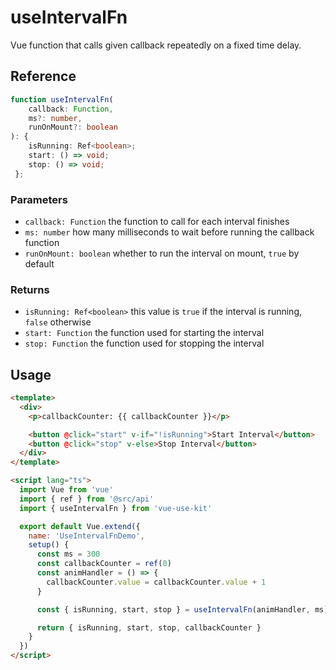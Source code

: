 # useIntervalFn

Vue function that calls given callback repeatedly on a fixed time delay.

## Reference

```typescript
function useIntervalFn(
    callback: Function,
    ms?: number,
    runOnMount?: boolean
): {
    isRunning: Ref<boolean>;
    start: () => void;
    stop: () => void;
 };
```

### Parameters

- `callback: Function` the function to call for each interval finishes
- `ms: number` how many milliseconds to wait before running the callback function
- `runOnMount: boolean` whether to run the interval on mount, `true` by default

### Returns

- `isRunning: Ref<boolean>` this value is `true` if the interval is running, `false` otherwise
- `start: Function` the function used for starting the interval
- `stop: Function` the function used for stopping the interval

## Usage

```html
<template>
  <div>
    <p>callbackCounter: {{ callbackCounter }}</p>

    <button @click="start" v-if="!isRunning">Start Interval</button>
    <button @click="stop" v-else>Stop Interval</button>
  </div>
</template>

<script lang="ts">
  import Vue from 'vue'
  import { ref } from '@src/api'
  import { useIntervalFn } from 'vue-use-kit'

  export default Vue.extend({
    name: 'UseIntervalFnDemo',
    setup() {
      const ms = 300
      const callbackCounter = ref(0)
      const animHandler = () => {
        callbackCounter.value = callbackCounter.value + 1
      }

      const { isRunning, start, stop } = useIntervalFn(animHandler, ms)

      return { isRunning, start, stop, callbackCounter }
    }
  })
</script>
```
